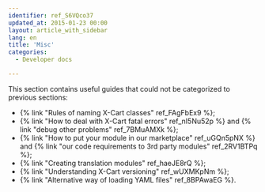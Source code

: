 ```yaml
---
identifier: ref_S6VQco37
updated_at: 2015-01-23 00:00
layout: article_with_sidebar
lang: en
title: 'Misc'
categories:
  - Developer docs

---
```



This section contains useful guides that could not be categorized to previous sections:

*   {% link "Rules of naming X-Cart classes" ref_FAgFbEx9 %};
*   {% link "How to deal with X-Cart fatal errors" ref_nI5Nu52p %} and {% link "debug other problems" ref_7BMuAMXk %};
*   {% link "How to put your module in our marketplace" ref_uGQn5pNX %} and {% link "our code requirements to 3rd party modules" ref_2RV1BTPq %};
*   {% link "Creating translation modules" ref_haeJE8rQ %};
*   {% link "Understanding X-Cart versioning" ref_wUXMKpNm %};
*   {% link "Alternative way of loading YAML files" ref_8BPAwaEG %}.